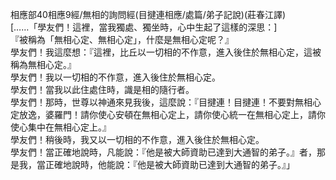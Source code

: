 相應部40相應9經/無相的詢問經(目揵連相應/處篇/弟子記說)(莊春江譯)  
[……「學友們！這裡，當我獨處、獨坐時，心中生起了這樣的深思：]  
『被稱為「無相心定、無相心定」，什麼是無相心定呢？』  
學友們！我這麼想：『這裡，比丘以一切相的不作意，進入後住於無相心定，這被稱為無相心定。』  
學友們！我以一切相的不作意，進入後住於無相心定。  
學友們！當我以此住處住時，識是相的隨行者。  
學友們！那時，世尊以神通來見我後，這麼說：『目揵連！目揵連！不要對無相心定放逸，婆羅門！請你使心安頓在無相心定上，請你使心統一在無相心定上，請你使心集中在無相心定上。』  
學友們！稍後時，我又以一切相的不作意，進入後住於無相心定。  
學友們！當正確地說時，凡能說：『他是被大師資助已達到大通智的弟子。』者，那是我，當正確地說時，他能說：『他是被大師資助已達到大通智的弟子。』」  
  
  
